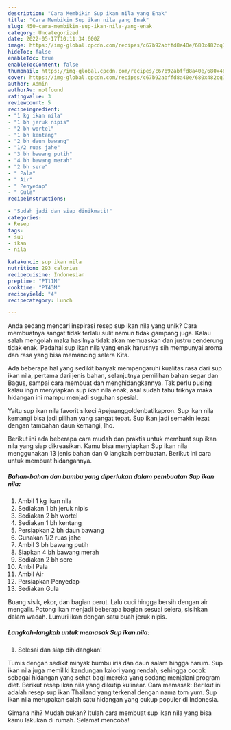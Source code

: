 ```yaml
---
description: "Cara Membikin Sup ikan nila yang Enak"
title: "Cara Membikin Sup ikan nila yang Enak"
slug: 450-cara-membikin-sup-ikan-nila-yang-enak
category: Uncategorized
date: 2022-05-17T10:11:34.600Z
image: https://img-global.cpcdn.com/recipes/c67b92abffd8a40e/680x482cq70/sup-ikan-nila-foto-resep-utama.jpg
hideToc: false
enableToc: true
enableTocContent: false
thumbnail: https://img-global.cpcdn.com/recipes/c67b92abffd8a40e/680x482cq70/sup-ikan-nila-foto-resep-utama.jpg
cover: https://img-global.cpcdn.com/recipes/c67b92abffd8a40e/680x482cq70/sup-ikan-nila-foto-resep-utama.jpg
author: Admin
authorAv: notfound
ratingvalue: 3
reviewcount: 5
recipeingredient:
- "1 kg ikan nila"
- "1 bh jeruk nipis"
- "2 bh wortel"
- "1 bh kentang"
- "2 bh daun bawang"
- "1/2 ruas jahe"
- "3 bh bawang putih"
- "4 bh bawang merah"
- "2 bh sere"
- " Pala"
- " Air"
- " Penyedap"
- " Gula"
recipeinstructions:

- "Sudah jadi dan siap dinikmati!"
categories:
- Resep
tags:
- sup
- ikan
- nila

katakunci: sup ikan nila 
nutrition: 293 calories
recipecuisine: Indonesian
preptime: "PT11M"
cooktime: "PT43M"
recipeyield: "4"
recipecategory: Lunch

---
```





Anda sedang mencari inspirasi resep sup ikan nila yang unik? Cara membuatnya sangat tidak terlalu sulit namun tidak gampang juga. Kalau salah mengolah maka hasilnya tidak akan memuaskan dan justru cenderung tidak enak. Padahal sup ikan nila yang enak harusnya sih mempunyai aroma dan rasa yang bisa memancing selera Kita.





Ada beberapa hal yang sedikit banyak mempengaruhi kualitas rasa dari sup ikan nila, pertama dari jenis bahan, selanjutnya pemilihan bahan segar dan Bagus, sampai cara membuat dan menghidangkannya. Tak perlu pusing kalau ingin menyiapkan sup ikan nila enak,      asal sudah tahu triknya maka hidangan ini mampu menjadi suguhan spesial.














Yaitu sup ikan nila favorit sikeci #pejuanggoldenbatikapron. Sup ikan nila kemangi bisa jadi pilihan yang sangat tepat. Sup ikan jadi semakin lezat dengan tambahan daun kemangi, lho.






Berikut ini ada beberapa cara mudah dan praktis untuk membuat sup ikan nila yang siap dikreasikan. Kamu bisa menyiapkan Sup ikan nila menggunakan 13 jenis bahan dan 0 langkah pembuatan. Berikut ini cara untuk membuat hidangannya.

<!--inarticleads1-->

##### Bahan-bahan dan bumbu yang diperlukan dalam pembuatan Sup ikan nila:

1. Ambil 1 kg ikan nila
1. Sediakan 1 bh jeruk nipis
1. Sediakan 2 bh wortel
1. Sediakan 1 bh kentang
1. Persiapkan 2 bh daun bawang
1. Gunakan 1/2 ruas jahe
1. Ambil 3 bh bawang putih
1. Siapkan 4 bh bawang merah
1. Sediakan 2 bh sere
1. Ambil  Pala
1. Ambil  Air
1. Persiapkan  Penyedap
1. Sediakan  Gula


Buang sisik, ekor, dan bagian perut. Lalu cuci hingga bersih dengan air mengalir. Potong ikan menjadi beberapa bagian sesuai selera, sisihkan dalam wadah. Lumuri ikan dengan satu buah jeruk nipis. 

<!--inarticleads2-->

##### Langkah-langkah untuk memasak Sup ikan nila:


1. Selesai dan siap dihidangkan!

Tumis dengan sedikit minyak bumbu iris dan daun salam hingga harum. Sup ikan nila juga memiliki kandungan kalori yang rendah, sehingga cocok sebagai hidangan yang sehat bagi mereka yang sedang menjalani program diet. Berikut resep ikan nila yang dikutip kulinear. Cara memasak: Berikut ini adalah resep sup ikan Thailand yang terkenal dengan nama tom yum. Sup ikan nila merupakan salah satu hidangan yang cukup populer di Indonesia. 

Gimana nih? Mudah bukan? Itulah cara membuat sup ikan nila yang bisa kamu lakukan di rumah. Selamat mencoba!
